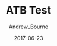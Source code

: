---
layout: article
title: ATB Test
date: 2017-06-23
categories: workshops_test
author: Andrew_Bourne
image:
  feature: Azure101.jpg
  teaser: Education.jpg
  thumb: 
---